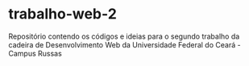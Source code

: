 # trabalho-web-2
Repositório contendo os códigos e ideias para o segundo trabalho da cadeira de Desenvolvimento Web da Universidade Federal do Ceará - Campus Russas
